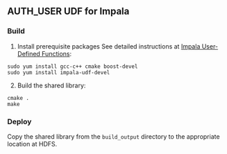 ## AUTH_USER UDF for Impala

### Build

1. Install prerequisite packages
See detailed instructions at [Impala User-Defined Functions](http://www.cloudera.com/documentation/enterprise/latest/topics/impala_udf.html):
```
sudo yum install gcc-c++ cmake boost-devel
sudo yum install impala-udf-devel
```
2. Build the shared library:
```
cmake .
make
```

### Deploy

Copy the shared library from the `build_output` directory to the appropriate location at HDFS.

